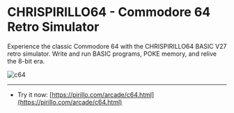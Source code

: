 
# CHRISPIRILLO64 - Commodore 64 Retro Simulator

Experience the classic Commodore 64 with the CHRISPIRILLO64 BASIC V27 retro simulator. Write and run BASIC programs, POKE memory, and relive the 8-bit era.

![c64](https://github.com/user-attachments/assets/25712e44-3afd-4382-a6ce-981f2fcda699)

---

* Try it now: [https://pirillo.com/arcade/c64.html](https://pirillo.com/arcade/c64.html)
